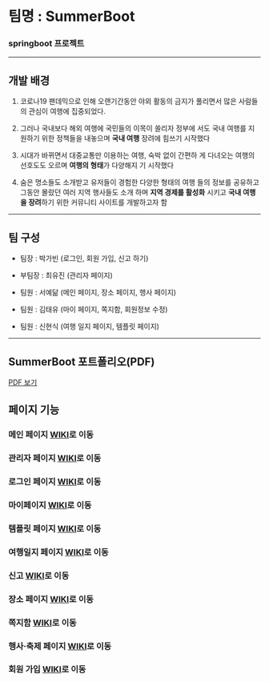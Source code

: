 # 팀명 : SummerBoot

### springboot 프로젝트

---

## 개발 배경

1. 코로나19 팬데믹으로 인해 오랜기간동안 야외 활동의 금지가
풀리면서 많은 사람들의 관심이 여행에 집중되었다.

2. 그러나 국내보다 해외 여행에 국민들의 이목이 쏠리자 정부에
서도 국내 여행를 지원하기 위한 정책들을 내놓으며 **국내 여행**
장려에 힘쓰기 시작했다

3. 시대가 바뀌면서 대중교통만 이용하는 여행, 숙박 없이 간편하
게 다녀오는 여행의 선호도도 오르며 **여행의 형태**가 다양해지
기 시작했다

4. 숨은 명소들도 소개받고 유저들이 경험한 다양한 형태의 여행
들의 정보를 공유하고 그동안 몰랐던 여러 지역 행사들도 소개
하며 **지역 경제를 활성화** 시키고 **국내 여행을 장려**하기 위한
커뮤니티 사이트를 개발하고자 함
---

## 팀 구성

- 팀장 : 박가빈 (로그인, 회원 가입, 신고 하기)  

- 부팀장 : 최유진 (관리자 페이지)  

- 팀원 : 서예닮 (메인 페이지, 장소 페이지, 행사 페이지)  

- 팀원 : 김태유 (마이 페이지, 쪽지함, 회원정보 수정)  

- 팀원 : 신현식 (여행 일지 페이지, 템플릿 페이지)  
---

## SummerBoot 포트폴리오(PDF)
[PDF 보기](SummerBoot포트폴리오.pdf)

## 페이지 기능
### 메인 페이지 [WIKI](https://github.com/ahdtlfvhrtls/pickOD_SB/wiki/%EB%A9%94%EC%9D%B8-%ED%8E%98%EC%9D%B4%EC%A7%80)로 이동
### 관리자 페이지 [WIKI](https://github.com/ahdtlfvhrtls/pickOD_SB/wiki/%EA%B4%80%EB%A6%AC%EC%9E%90-%ED%8E%98%EC%9D%B4%EC%A7%80)로 이동
### 로그인 페이지 [WIKI](https://github.com/ahdtlfvhrtls/pickOD_SB/wiki/%EB%A1%9C%EA%B7%B8%EC%9D%B8)로 이동
### 마이페이지 [WIKI](https://github.com/ahdtlfvhrtls/pickOD_SB/wiki/%EB%A7%88%EC%9D%B4%ED%8E%98%EC%9D%B4%EC%A7%80)로 이동
### 템플릿 페이지 [WIKI](https://github.com/ahdtlfvhrtls/pickOD_SB/wiki/%ED%85%9C%ED%94%8C%EB%A6%BF-%ED%8E%98%EC%9D%B4%EC%A7%80)로 이동
### 여행일지 페이지 [WIKI](https://github.com/ahdtlfvhrtls/pickOD_SB/wiki/%EC%97%AC%ED%96%89%EC%9D%BC%EC%A7%80-%ED%8E%98%EC%9D%B4%EC%A7%80)로 이동
### 신고 [WIKI](https://github.com/ahdtlfvhrtls/pickOD_SB/wiki/%EC%8B%A0%EA%B3%A0)로 이동
### 장소 페이지 [WIKI](https://github.com/ahdtlfvhrtls/pickOD_SB/wiki/%EC%9E%A5%EC%86%8C-%ED%8E%98%EC%9D%B4%EC%A7%80)로 이동
### 쪽지함 [WIKI](https://github.com/ahdtlfvhrtls/pickOD_SB/wiki/%EC%AA%BD%EC%A7%80%ED%95%A8)로 이동
### 행사·축제 페이지 [WIKI](https://github.com/ahdtlfvhrtls/pickOD_SB/wiki/%ED%96%89%EC%82%AC%C2%B7%EC%B6%95%EC%A0%9C-%ED%8E%98%EC%9D%B4%EC%A7%80)로 이동
### 회원 가입 [WIKI](https://github.com/ahdtlfvhrtls/pickOD_SB/wiki/%ED%9A%8C%EC%9B%90%EA%B0%80%EC%9E%85)로 이동




